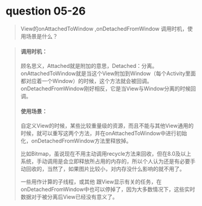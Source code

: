 
# question 05-26

> View的onAttachedToWindow ,onDetachedFromWindow 调用时机，使用场景是什么？

>
>
>#### 调用时机：
>
>顾名思义，Attached就是附加的意思，Detached：分离。 onAttachedToWindow就是当这个View附加到Window（每个Activity里面都对应着一个Window）的时候，这个方法就会被回调。 onDetachedFromWindow刚好相反，它是当View与Window分离的时候回调。
>
>
>
>#### 使用场景：
>
>自定义View的时候，某些比较重量级的资源，而且不能与其他View通用的时候，就可以重写这两个方法，并在onAttachedToWindow中进行初始化，onDetachedFromWindow方法里释放掉。
>
>
>
>比如Bitmap，虽说现在不用主动调用recycle方法来回收，但在8.0及以上系统，手动调用是会立即释放所占用的内存的，所以个人认为还是有必要手动回收的，当然了，如果图片比较小，对内存没什么影响的就不用了。
>
>
>
>一些用作计算的子线程，或其他 跟View显示有关的任务，在onDetachedFromWindow中也可以停掉了，因为大多数情况下，这些实时数据对于被分离后View已经没有意义了。